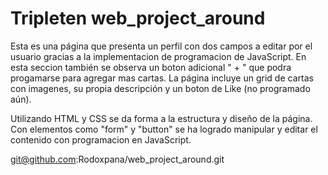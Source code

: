 # Tripleten web_project_around

Esta es una página que presenta un perfil con dos campos a editar por el usuario gracias a la implementacion de programacion de JavaScript. En esta seccion también se observa un boton adicional " + " que podra progamarse para agregar mas cartas.
La página incluye un grid de cartas con imagenes, su propia descripción y un boton de Like (no programado aún).

Utilizando HTML y CSS se da forma a la estructura y diseño de la página.
Con elementos como "form" y "button" se ha logrado manipular y editar el contenido con programacion en JavaScript.

git@github.com:Rodoxpana/web_project_around.git
